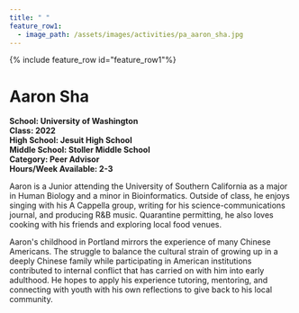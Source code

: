 ```yaml
---
title: " "
feature_row1:
  - image_path: /assets/images/activities/pa_aaron_sha.jpg
---
```


{% include feature_row id="feature_row1"%}

# Aaron Sha

**School: University of Washington**  
**Class: 2022**  
**High School: Jesuit High School**  
**Middle School: Stoller Middle School**  
**Category: Peer Advisor**  
**Hours/Week Available: 2-3**  

Aaron is a Junior attending the University of Southern California as a major in Human Biology and a minor in Bioinformatics. Outside of class, he enjoys singing with his A Cappella group, writing for his science-communications journal, and producing R&B music. Quarantine permitting, he also loves cooking with his friends and exploring local food venues.

Aaron's childhood in Portland mirrors the experience of many Chinese Americans. The struggle to balance the cultural strain of growing up in a deeply Chinese family while participating in American institutions contributed to internal conflict that has carried on with him into early adulthood. He hopes to apply his experience tutoring, mentoring, and connecting with youth with his own reflections to give back to his local community.
